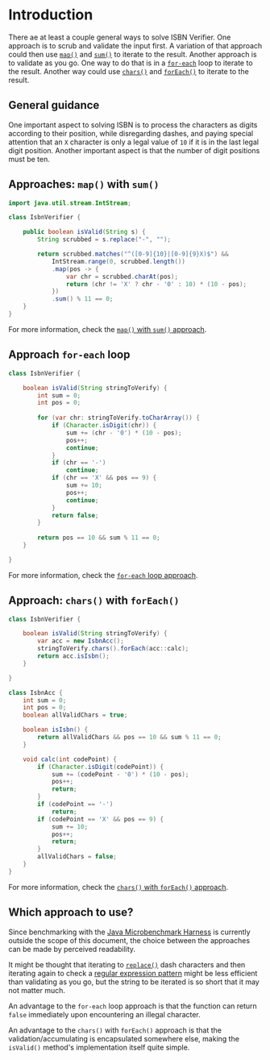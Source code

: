 # Introduction

There ae at least a couple general ways to solve ISBN Verifier.
One approach is to scrub and validate the input first.
A variation of that approach could then use [`map()`][map] and [`sum()`][sum] to iterate to the result.
Another approach is to validate as you go.
One way to do that is in a [`for-each`][for-each] loop to iterate to the result.
Another way could use [`chars()`][chars] and [`forEach()`][foreach] to iterate to the result.

## General guidance

One important aspect to solving ISBN is to process the characters as digits according to their position, while disregarding dashes,
and paying special attention that an `X` character is only a legal value of `10` if it is in the last legal digit position.
Another important aspect is that the number of digit positions must be ten.

## Approaches: `map()` with `sum()`

```java
import java.util.stream.IntStream;

class IsbnVerifier {

    public boolean isValid(String s) {
        String scrubbed = s.replace("-", "");

        return scrubbed.matches("^([0-9]{10}|[0-9]{9}X)$") &&
            IntStream.range(0, scrubbed.length())
            .map(pos -> {
                var chr = scrubbed.charAt(pos);
                return (chr != 'X' ? chr - '0' : 10) * (10 - pos);
            })
            .sum() % 11 == 0;
    }
}
```

For more information, check the [`map()` with `sum()` approach][approach-map-sum].

## Approach `for-each` loop

```java
class IsbnVerifier {

    boolean isValid(String stringToVerify) {
        int sum = 0;
        int pos = 0;
        
        for (var chr: stringToVerify.toCharArray()) {
            if (Character.isDigit(chr)) {
                sum += (chr - '0') * (10 - pos);
                pos++;
                continue;
            }
            if (chr == '-')
                continue;
            if (chr == 'X' && pos == 9) {
                sum += 10;
                pos++;
                continue;
            }
            return false;
        }
        
        return pos == 10 && sum % 11 == 0;
    }

}
```

For more information, check the [`for-each` loop approach][approach-for-each].

## Approach: `chars()` with `forEach()`

```java
class IsbnVerifier {

    boolean isValid(String stringToVerify) {
        var acc = new IsbnAcc();
        stringToVerify.chars().forEach(acc::calc);
        return acc.isIsbn();
    }

}

class IsbnAcc {
    int sum = 0;
    int pos = 0;
    boolean allValidChars = true;

    boolean isIsbn() {
        return allValidChars && pos == 10 && sum % 11 == 0;
    }

    void calc(int codePoint) {
        if (Character.isDigit(codePoint)) {
            sum += (codePoint - '0') * (10 - pos);
            pos++;
            return;
        }
        if (codePoint == '-')
            return;
        if (codePoint == 'X' && pos == 9) {
            sum += 10;
            pos++;
            return;
        }
        allValidChars = false;
    }
}
```

For more information, check the [`chars()` with `forEach()` approach][approach-chars-foreach].


## Which approach to use?

Since benchmarking with the [Java Microbenchmark Harness][jmh] is currently outside the scope of this document,
the choice between the approaches can be made by perceived readability.

It might be thought that iterating to [`replace()`][replace] dash characters and then iterating again to check
a [regular expression pattern][pattern] might be less efficient than validating as you go,
but the string to be iterated is so short that it may not matter much.

An advantage to the `for-each` loop approach is that the function can return `false` immediately upon encountering an illegal character.

An advantage  to the `chars()` with `forEach()` approach is that the validation/accumulating is encapsulated somewhere else,
making the `isValid()` method's implementation itself quite simple.

[map]: https://docs.oracle.com/javase/8/docs/api/java/util/stream/IntStream.html#map-java.util.function.IntUnaryOperator-
[sum]: https://docs.oracle.com/javase/8/docs/api/java/util/stream/IntStream.html#sum--
[replace]: https://docs.oracle.com/javase/7/docs/api/java/lang/String.html#replace(java.lang.CharSequence,%20java.lang.CharSequence)
[pattern]: https://docs.oracle.com/javase/7/docs/api/java/util/regex/Pattern.html
[matches]: https://docs.oracle.com/javase/7/docs/api/java/lang/String.html#matches(java.lang.String)
[chars]: https://docs.oracle.com/en/java/javase/11/docs/api/java.base/java/lang/String.html#chars()
[for-each]: https://www.geeksforgeeks.org/for-each-loop-in-java/
[foreach]: https://docs.oracle.com/javase/8/docs/api/java/util/stream/IntStream.html#forEach-java.util.function.IntConsumer-
[intstream]: https://docs.oracle.com/javase/8/docs/api/java/util/stream/IntStream.html
[approach-map-sum]: https://exercism.org/tracks/java/exercises/isbn-verifier/approaches/map-sum
[approach-for-each]: https://exercism.org/tracks/java/exercises/isbn-verifier/approaches/for-each
[approach-chars-foreach]: https://exercism.org/tracks/java/exercises/isbn-verifier/approaches/chars-foreach
[jmh]: https://github.com/openjdk/jmh
